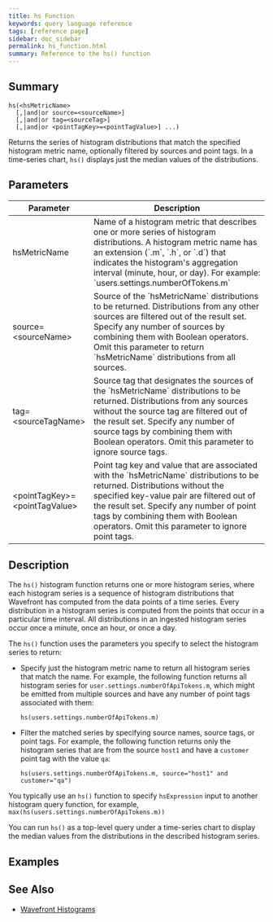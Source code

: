 ```yaml
---
title: hs Function
keywords: query language reference
tags: [reference page]
sidebar: doc_sidebar
permalink: hs_function.html
summary: Reference to the hs() function
---
```

## Summary
```
hs(<hsMetricName> 
  [,|and|or source=<sourceName>] 
  [,|and|or tag=<sourceTag>] 
  [,|and|or <pointTagKey>=<pointTagValue>] ...)
```

Returns the series of histogram distributions that match the specified histogram metric name, optionally filtered by sources and point tags. 
In a time-series chart, `hs()` displays just the median values of the distributions.


## Parameters


<table>
<tbody>
<thead>
<tr><th width="30%">Parameter</th><th width="70%">Description</th></tr>
</thead>
<tr>
<td markdown="span">hsMetricName</td>
<td markdown="span">Name of a histogram metric that describes one or more series of histogram distributions. A histogram metric name has an extension (`.m`, `.h`, or `.d`) that indicates the histogram's aggregation interval (minute, hour, or day). For example: `users.settings.numberOfTokens.m`</td></tr>
<tr>
<td>source=&lt;sourceName&gt;</td>
<td markdown="span">Source of the `hsMetricName` distributions to be returned. Distributions from any other sources are filtered out of the result set. Specify any number of sources by combining them with Boolean operators. Omit this parameter to return `hsMetricName` distributions from all sources.</td>
</tr>
<tr>
<td>tag=&lt;sourceTagName&gt;</td>
<td markdown="span">Source tag that designates the sources of the `hsMetricName` distributions to be returned. Distributions from any sources without the source tag are filtered out of the result set. Specify any number of source tags by combining them with Boolean operators. Omit this parameter to ignore source tags.</td>
</tr>
<tr>
<td>&lt;pointTagKey&gt;=&lt;pointTagValue&gt;</td>
<td markdown="span">Point tag key and value that are associated with the `hsMetricName` distributions to be returned. Distributions without the specified key-value pair are filtered out of the result set. Specify any number of point tags by combining them with Boolean operators. Omit this parameter to ignore point tags.</td>
</tr>
</tbody>
</table>


## Description

The `hs()` histogram function returns one or more histogram series, where each histogram series is a sequence of histogram distributions that Wavefront has computed from the data points of a time series. Every distribution in a histogram series is computed from the points that occur in a particular time interval. All distributions in an ingested histogram series occur once a minute, once an hour, or once a day. 

The `hs()` function uses the parameters you specify to select the histogram series to return: 
* Specify just the histogram metric name to return all histogram series that match the name. For example, the following function returns all histogram series for `user.settings.numberOfApiTokens.m`, which might be emitted from multiple sources and have any number of point tags associated with them:

  ```hs(users.settings.numberOfApiTokens.m)```

* Filter the matched series by specifying source names, source tags, or point tags. For example, the following function returns only the histogram series that are from the source `host1` and have a `customer` point tag with the value `qa`:

  ```hs(users.settings.numberOfApiTokens.m, source="host1" and customer="qa")```

You typically use an `hs()` function to specify `hsExpression` input to another histogram query function, for example, `max(hs(users.settings.numberOfApiTokens.m))` 

You can run `hs()` as a top-level query under a time-series chart to display the median values from the distributions in the described histogram series.


## Examples

<!--
The following example shows first the total number of sample requests for 2 sources, `app-2` and `app-20`.

![before aggregation with max](images/ts_max_aggr_before.png)

And here we see what happens when we apply `max()`.

![after aggregation with max](images/ts_max_aggr_after.png)

-->

## See Also

* [Wavefront Histograms](proxies_histograms.html)

